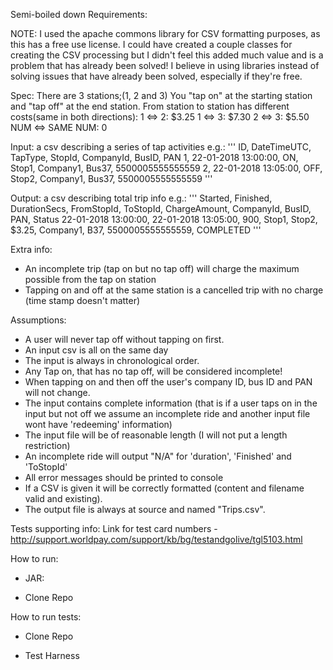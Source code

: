 Semi-boiled down Requirements:

NOTE:
I used the apache commons library for CSV formatting purposes, as this has a free use license.
I could have created a couple classes for creating the CSV processing but I didn't feel this added much value and is a problem that has already been solved!
I believe in using libraries instead of solving issues that have already been solved, especially if they're free.

Spec:
There are 3 stations;(1, 2 and 3)
You "tap on" at the starting station and "tap off" at the end station.
From station to station has different costs(same in both directions):
1 <=> 2: $3.25
1 <=> 3: $7.30
2 <=> 3: $5.50
NUM <=> SAME NUM: 0

Input:
a csv describing a series of tap activities e.g.:
'''
ID, DateTimeUTC, TapType, StopId, CompanyId, BusID, PAN
1, 22-01-2018 13:00:00, ON, Stop1, Company1, Bus37, 5500005555555559
2, 22-01-2018 13:05:00, OFF, Stop2, Company1, Bus37, 5500005555555559
'''

Output:
a csv describing total trip info e.g.:
'''
Started, Finished, DurationSecs, FromStopId, ToStopId, ChargeAmount, CompanyId, BusID, PAN, Status
22-01-2018 13:00:00, 22-01-2018 13:05:00, 900, Stop1, Stop2, $3.25, Company1, B37, 5500005555555559, COMPLETED
'''

Extra info:
- An incomplete trip (tap on but no tap off) will charge the maximum possible from the tap on station
- Tapping on and off at the same station is a cancelled trip with no charge (time stamp doesn't matter)


Assumptions:
- A user will never tap off without tapping on first.
- An input csv is all on the same day
- The input is always in chronological order.
- Any Tap on, that has no tap off, will be considered incomplete!
- When tapping on and then off the user's company ID, bus ID and PAN will not change.
- The input contains complete information (that is if a user taps on in the input but not off we assume an incomplete ride and another input file wont have 'redeeming' information)
- The input file will be of reasonable length (I will not put a length restriction)
- An incomplete ride will output "N/A" for 'duration', 'Finished' and 'ToStopId'
- All error messages should be printed to console
- If a CSV is given it will be correctly formatted (content and filename valid and existing).
- The output file is always at source and named "Trips.csv".

Tests supporting info:
Link for test card numbers - http://support.worldpay.com/support/kb/bg/testandgolive/tgl5103.html

How to run:
- JAR:

- Clone Repo

How to run tests:
- Clone Repo

- Test Harness